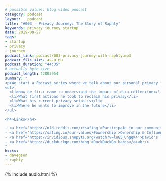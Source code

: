 ```yaml
---
# possible values: blog video podcast
category: podcast
layout:   podcast
title: "#003 - Privacy Journey: The Story of Raphty"
keywords: privacy journey startup
date: 2019-09-27
tags:
- startup
- privacy
- journey
podcast_link: podcast/003-privacy-journey-with-raphty.mp3
podcast_file_size: 42.8 MB
podcast_duration: "44:35"
# actually byte size
podcast_length: 42803954
summary: "
<p>We start a Podcast series where we talk about our personal privacy journey. Raphty kicks things off and tells us more about his story:</p>
<ul>
  <li>How he first came to understand the impact of data collection</li>
  <li>What first actions he took to reclaim his privacy</li>
  <li>What his current privacy setup is</li>
  <li>Where he wants to improve in the future</li>
</ul>

<h4>Links</h4>

- <a href='https://old.reddit.com/r/safing'>Participate in our community: r/safing</a><br/>
- <a href='https://safing.io/our-values/#ownership'>Ownership & Influences of Safing</a><br/>
- <a href='https://invidious.snopyta.org/watch?v=loG5_UhgqK4'>David's Talk with The Hated One about hidden data practices in his former industry</a><br/>
- <a href='https://duckduckgo.com/bang'>DuckDuckGo bangs</a><br/>
"
hosts:
- davegson
- raphty
---
```


{% include audio.html %}
